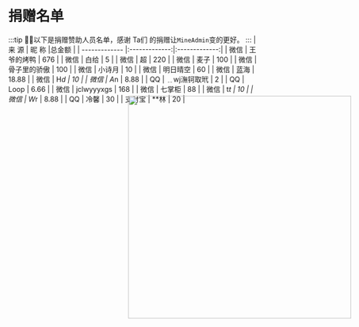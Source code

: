 # 捐赠名单

:::tip
💝🎉以下是捐赠赞助人员名单，感谢 Ta们 的捐赠让`MineAdmin`变的更好。
:::
| 来  源           | 昵  称          |总金额          |
| ------------- |:-------------:|:-------------:|
| 微信 | 王爷的烤鸭 | 676 |
| 微信 | 白给 | 5 |
| 微信 | 超 | 220 |
| 微信 | 麦子 | 100 |
| 微信 | 骨子里的骄傲 | 100 |
| 微信 | 小诗月 | 10 |
| 微信 | 明日晴空 | 60 |
| 微信 | 蓝海 | 18.88 |
| 微信 | H*d | 10 |
| 微信 | A*n | 8.88 |
| QQ | ﹎wj潕钶取玳 | 2 |
| QQ | Loop | 6.66 |
| 微信 | jclwyyyxgs | 168 |
| 微信 | 七掌柜 | 88 |
| 微信 | t*t | 10 |
| 微信 | W*r | 8.88 |
| QQ | 冷馨 | 30 |
| 支付宝 | **林 | 20 |

<div class="qrcode">
    <img src="https://doc.mineadmin.com/qrcode.jpg" width="450" />
</div>

<style scoped>
.theme-default-content:not(.custom) {
    position: relative;
}
table {
    display: inline-table !important;
    width: 530px;
    margin: 0;
}
table tbody td {
    text-align:center;
}
.qrcode {
    position: absolute;
    right: 2.5rem;
    top: 17rem;
}
</style>